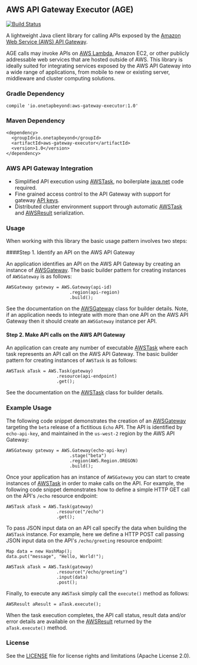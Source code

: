 ## AWS API Gateway Executor (AGE)

[![Build Status](https://travis-ci.org/onetapbeyond/aws-gateway-executor.svg?branch=master)](https://travis-ci.org/onetapbeyond/aws-gateway-executor)

A lightweight Java client library for calling APIs exposed by the [Amazon Web Service (AWS) API Gateway](https://aws.amazon.com/api-gateway/).

AGE calls may invoke APIs on [AWS Lambda](https://aws.amazon.com/lambda/), Amazon EC2, or other publicly addressable web services that are hosted outside of AWS. This library is ideally suited for integrating services exposed by the AWS API Gateway into a wide range of applications, from mobile to new or existing server, middleware and cluster computing solutions. 


### Gradle Dependency

```
compile 'io.onetapbeyond:aws-gateway-executor:1.0'
```

### Maven Dependency

```
<dependency>
  <groupId>io.onetapbeyond</groupId>
  <artifactId>aws-gateway-executor</artifactId>
  <version>1.0</version>
</dependency>
```

### AWS API Gateway Integration

- Simplified API execution using [AWSTask](http://www.javadoc.io/doc/io.onetapbeyond/aws-gateway-executor/), no boilerplate [java.net](http://docs.oracle.com/javase/8/docs/api/java/net/package-summary.html) code required.
- Fine grained access control to the API Gateway with support for gateway [API keys](http://docs.aws.amazon.com/apigateway/latest/developerguide/how-to-api-keys.html).
- Distributed cluster environment support through automatic [AWSTask](http://www.javadoc.io/doc/io.onetapbeyond/aws-gateway-executor/) and [AWSResult](http://www.javadoc.io/doc/io.onetapbeyond/aws-gateway-executor/)
serialization.

### Usage

When working with this library the basic usage pattern involves two steps:

####Step 1. Identify an API on the AWS API Gateway

An application identifies an API on the AWS API Gateway by creating an instance of [AWSGateway](http://www.javadoc.io/doc/io.onetapbeyond/aws-gateway-executor/). The 
basic builder pattern for creating instances of `AWSGateway` is as follows:

```
AWSGateway gateway = AWS.Gateway(api-id)
                        .region(api-region)
                        .build();
```

See the documentation on the [AWSGateway](http://www.javadoc.io/doc/io.onetapbeyond/aws-gateway-executor/) class for builder details. Note, if an application needs to integrate with more than one API on the AWS API Gateway then it should create an `AWSGateway` instance per API.

#### Step 2. Make API calls on the AWS API Gateway

An application can create any number of executable [AWSTask](http://www.javadoc.io/doc/io.onetapbeyond/aws-gateway-executor/)
where each task represents an API call on the AWS API Gateway.
The basic builder pattern for creating instances of `AWSTask` is as follows:

```
AWSTask aTask = AWS.Task(gateway)
                   .resource(api-endpoint)
                   .get();
```

See the documentation on the [AWSTask](http://www.javadoc.io/doc/io.onetapbeyond/aws-gateway-executor/) class for builder details. 

### Example Usage

The following code snippet demonstrates the creation of an
[AWSGateway](http://www.javadoc.io/doc/io.onetapbeyond/aws-gateway-executor/)  targeting the `beta` release of a fictitious `Echo` API.
The API is identified by `echo-api-key`, and maintained in the
`us-west-2` region by the AWS API Gateway:

```
AWSGateway gateway = AWS.Gateway(echo-api-key)
                        .stage("beta")
                        .region(AWS.Region.OREGON)
                        .build();
```

Once your application has an instance of `AWSGateway` 
you can start to create instances of [AWSTask](http://www.javadoc.io/doc/io.onetapbeyond/aws-gateway-executor/)  in order to make calls on the API. For example, the following code snippet demonstrates how to define a simple HTTP GET call on the API's `/echo` resource endpoint:

```
AWSTask aTask = AWS.Task(gateway)
                   .resource("/echo")
                   .get();
```

To pass JSON input data on an API call specify the data when
building the `AWSTask` instance. For example, here we define a HTTP
POST call passing JSON input data on the API's `/echo/greeting`
resource endpoint:

```
Map data = new HashMap();
data.put("message", "Hello, World!");

AWSTask aTask = AWS.Task(gateway)
                   .resource("/echo/greeting")
                   .input(data)
                   .post();
```

Finally, to execute any `AWSTask` simply call the `execute()` method as follows:

```
AWSResult aResult = aTask.execute();
```

When the task execution completes, the API call status, result data and/or error details are available on the [AWSResult](http://www.javadoc.io/doc/io.onetapbeyond/aws-gateway-executor/) returned by the `aTask.execute()` method.

### License

See the [LICENSE](LICENSE) file for license rights and limitations (Apache License 2.0).